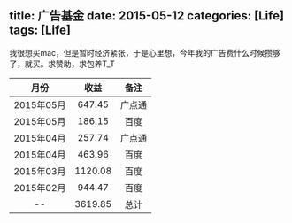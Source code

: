 title: 广告基金
date: 2015-05-12
categories: [Life]
tags: [Life]
---

>
我很想买mac，但是暂时经济紧张，于是心里想，今年我的广告费什么时候攒够了，就买。求赞助，求包养T_T
>

| 月份       | 收益   |  备注  |
| :----:     | :----:  | :----:  |
| 2015年05月 | 647.45  |  广点通 |
| 2015年05月 | 186.15  |  百度   |
| 2015年04月 | 257.74  |  广点通 |
| 2015年04月 | 463.96  |  百度   |
| 2015年03月 | 1120.08 |  百度   |
| 2015年02月 | 944.47  |  百度   |
|    --      | 3619.85 |  总计   |
